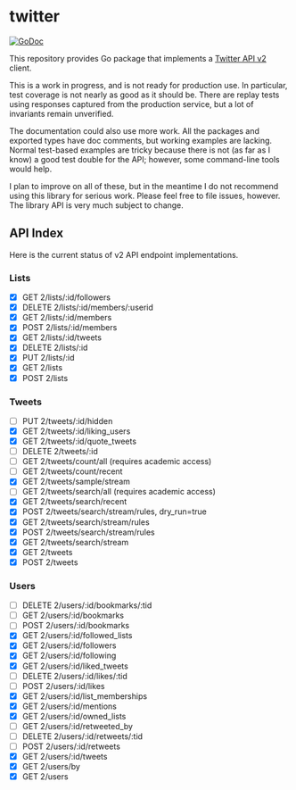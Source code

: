 # twitter

[![GoDoc](https://img.shields.io/static/v1?label=godoc&message=reference&color=blue)](https://pkg.go.dev/github.com/creachadair/twitter)

This repository provides Go package that implements a [Twitter API v2][tv2]
client.

This is a work in progress, and is not ready for production use. In particular,
test coverage is not nearly as good as it should be. There are replay tests
using responses captured from the production service, but a lot of invariants
remain unverified.

The documentation could also use more work. All the packages and exported types
have doc comments, but working examples are lacking.  Normal test-based
examples are tricky because there is not (as far as I know) a good test double
for the API; however, some command-line tools would help.

I plan to improve on all of these, but in the meantime I do not recommend using
this library for serious work. Please feel free to file issues, however.  The
library API is very much subject to change.

[tv2]: https://developer.twitter.com/en/docs/twitter-api

## API Index

Here is the current status of v2 API endpoint implementations.

### Lists

- [x] GET 2/lists/:id/followers
- [x] DELETE 2/lists/:id/members/:userid
- [x] GET 2/lists/:id/members
- [x] POST 2/lists/:id/members
- [x] GET 2/lists/:id/tweets
- [x] DELETE 2/lists/:id
- [x] PUT 2/lists/:id
- [x] GET 2/lists
- [x] POST 2/lists

### Tweets

- [ ] PUT 2/tweets/:id/hidden
- [x] GET 2/tweets/:id/liking_users
- [x] GET 2/tweets/:id/quote_tweets
- [ ] DELETE 2/tweets/:id
- [ ] GET 2/tweets/count/all (requires academic access)
- [ ] GET 2/tweets/count/recent
- [x] GET 2/tweets/sample/stream
- [ ] GET 2/tweets/search/all (requires academic access)
- [x] GET 2/tweets/search/recent
- [x] POST 2/tweets/search/stream/rules, dry_run=true
- [x] GET 2/tweets/search/stream/rules
- [x] POST 2/tweets/search/stream/rules
- [x] GET 2/tweets/search/stream
- [x] GET 2/tweets
- [x] POST 2/tweets

### Users

- [ ] DELETE 2/users/:id/bookmarks/:tid
- [ ] GET 2/users/:id/bookmarks
- [ ] POST 2/users/:id/bookmarks
- [x] GET 2/users/:id/followed_lists
- [x] GET 2/users/:id/followers
- [x] GET 2/users/:id/following
- [x] GET 2/users/:id/liked_tweets
- [ ] DELETE 2/users/:id/likes/:tid
- [ ] POST 2/users/:id/likes
- [x] GET 2/users/:id/list_memberships
- [x] GET 2/users/:id/mentions
- [x] GET 2/users/:id/owned_lists
- [ ] GET 2/users/:id/retweeted_by
- [ ] DELETE 2/users/:id/retweets/:tid
- [ ] POST 2/users/:id/retweets
- [x] GET 2/users/:id/tweets
- [x] GET 2/users/by
- [x] GET 2/users
